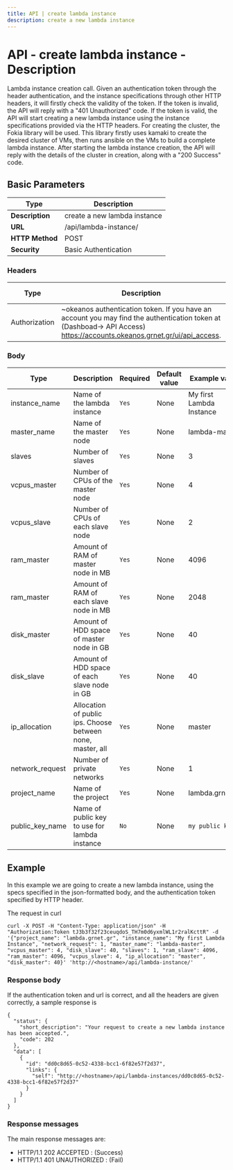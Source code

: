 ```yaml
---
title: API | create lambda instance
description: create a new lambda instance
---
```


# API - create lambda instance - Description

Lambda instance creation call. Given an authentication token through the header authentication,
and the instance specifications through other HTTP headers,
it will firstly check the validity of the token. If the token is invalid, the API will reply with a
"401 Unauthorized" code. If the token is valid, the API will start creating a new lambda instance
using the instance specifications provided via the HTTP headers. For creating the cluster,
the Fokia library will be used. This library firstly uses kamaki to create the desired cluster of
VMs, then runs ansible on the VMs to build a complete lambda instance. After starting the lambda
instance creation, the API will reply with the details of the cluster in creation, along with a
"200 Success" code.

## Basic Parameters

Type | Description |
-------|-----------------|
 **Description** | create a new lambda instance
 **URL**         | /api/lambda-instance/
 **HTTP Method** | POST
 **Security**    | Basic Authentication


### Headers

Type | Description | Required | Default value | Example value |
------|-------------|----------|---------------|---------------|
Authorization | ~okeanos authentication token. If you have an account you may find the authentication token at (Dashboad-> API Access) https://accounts.okeanos.grnet.gr/ui/api_access. | `Yes`    | None          | Token tJ3b3f32f23ceuqdoS_TH7m0d6yxmlWL1r2ralKcttR


### Body

Type | Description | Required | Default value | Example value |
------|-------------|----------|---------------|---------------|
instance_name | Name of the lambda instance | `Yes` | None | My first Lambda Instance
master_name | Name of the master node | `Yes` | None | lambda-master
slaves | Number of slaves | `Yes` | None | 3
vcpus_master | Number of CPUs of the master node | `Yes` | None | 4
vcpus_slave | Number of CPUs of each slave node | `Yes` | None | 2
ram_master | Amount of RAM of master node in MB | `Yes` | None | 4096
ram_master | Amount of RAM of each slave node in MB | `Yes` | None | 2048
disk_master | Amount of HDD space of master node in GB | `Yes` | None | 40
disk_slave | Amount of HDD space of each slave node in GB | `Yes` | None | 40
ip_allocation | Allocation of public ips. Choose between none, master, all | `Yes` | None | master
network_request | Number of private networks | `Yes` | None | 1
project_name | Name of the project | `Yes` | None | lambda.grnet.gr
public_key_name | Name of public key to use for lambda instance | `No`| None | `my public key`

## Example

In this example we are going to create a new lambda instance, using the specs specified in the json-formatted body, and the authentication token specified by HTTP header.

The request in curl

```
curl -X POST -H "Content-Type: application/json" -H "Authorization:Token tJ3b3f32f23ceuqdoS_TH7m0d6yxmlWL1r2ralKcttR" -d '{"project_name": "lambda.grnet.gr", "instance_name": "My first Lambda Instance", "network_request": 1, "master_name": "lambda-master", "vcpus_master": 4, "disk_slave": 40, "slaves": 1, "ram_slave": 4096, "ram_master": 4096, "vcpus_slave": 4, "ip_allocation": "master", "disk_master": 40}' 'http://<hostname>/api/lambda-instance/'
```

### Response body

If the authentication token and url is correct, and all the headers are given correctly, a sample response is

```
{
  "status": {
    "short_description": "Your request to create a new lambda instance has been accepted.",
    "code": 202
  },
  "data": [
    {
      "id": "dd0c8d65-0c52-4338-bcc1-6f82e57f2d37",
      "links": {
        "self": "http://<hostname>/api/lambda-instances/dd0c8d65-0c52-4338-bcc1-6f82e57f2d37"
      }
    }
  ]
}
```


### Response messages

The main response messages are:

- HTTP/1.1 202 ACCEPTED : (Success)
- HTTP/1.1 401 UNAUTHORIZED : (Fail)
